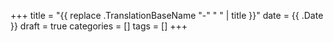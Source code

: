 +++
title = "{{ replace .TranslationBaseName "-" " " | title }}"
date =  {{ .Date }}
draft = true
categories = []
tags = []
+++